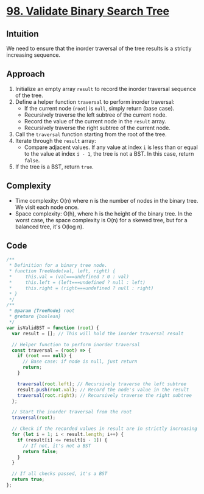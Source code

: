 # [98. Validate Binary Search Tree](https://leetcode.com/problems/validate-binary-search-tree/description/)

## Intuition

We need to ensure that the inorder traversal of the tree results is a strictly increasing sequence.

## Approach

1. Initialize an empty array `result` to record the inorder traversal sequence of the tree.
2. Define a helper function `traversal` to perform inorder traversal:
   - If the current node (`root`) is `null`, simply return (base case).
   - Recursively traverse the left subtree of the current node.
   - Record the value of the current node in the `result` array.
   - Recursively traverse the right subtree of the current node.
3. Call the `traversal` function starting from the root of the tree.
4. Iterate through the `result` array:
   - Compare adjacent values. If any value at index `i` is less than or equal to the value at index `i - 1`, the tree is not a BST. In this case, return `false`.
5. If the tree is a BST, return `true`.

## Complexity

- Time complexity: O(n) where n is the number of nodes in the binary tree. We visit each node once.
- Space complexity: O(h), where h is the height of the binary tree. In the worst case, the space complexity is O(n) for a skewed tree, but for a balanced tree, it's O(log n).

## Code

```javascript
/**
 * Definition for a binary tree node.
 * function TreeNode(val, left, right) {
 *     this.val = (val===undefined ? 0 : val)
 *     this.left = (left===undefined ? null : left)
 *     this.right = (right===undefined ? null : right)
 * }
 */
/**
 * @param {TreeNode} root
 * @return {boolean}
 */
var isValidBST = function (root) {
  var result = []; // This will hold the inorder traversal result

  // Helper function to perform inorder traversal
  const traversal = (root) => {
    if (root === null) {
      // Base case: if node is null, just return
      return;
    }

    traversal(root.left); // Recursively traverse the left subtree
    result.push(root.val); // Record the node's value in the result
    traversal(root.right); // Recursively traverse the right subtree
  };

  // Start the inorder traversal from the root
  traversal(root);

  // Check if the recorded values in result are in strictly increasing order
  for (let i = 1; i < result.length; i++) {
    if (result[i] <= result[i - 1]) {
      // If not, it's not a BST
      return false;
    }
  }

  // If all checks passed, it's a BST
  return true;
};
```
